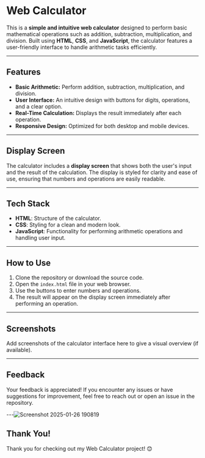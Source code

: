 # Web Calculator  

This is a **simple and intuitive web calculator** designed to perform basic mathematical operations such as addition, subtraction, multiplication, and division. Built using **HTML**, **CSS**, and **JavaScript**, the calculator features a user-friendly interface to handle arithmetic tasks efficiently.  

---

## Features  

- **Basic Arithmetic:** Perform addition, subtraction, multiplication, and division.  
- **User Interface:** An intuitive design with buttons for digits, operations, and a clear option.  
- **Real-Time Calculation:** Displays the result immediately after each operation.  
- **Responsive Design:** Optimized for both desktop and mobile devices.  

---

## Display Screen  

The calculator includes a **display screen** that shows both the user's input and the result of the calculation. The display is styled for clarity and ease of use, ensuring that numbers and operations are easily readable.  

---

## Tech Stack  

- **HTML**: Structure of the calculator.  
- **CSS**: Styling for a clean and modern look.  
- **JavaScript**: Functionality for performing arithmetic operations and handling user input.  

---

## How to Use  

1. Clone the repository or download the source code.  
2. Open the `index.html` file in your web browser.  
3. Use the buttons to enter numbers and operations.  
4. The result will appear on the display screen immediately after performing an operation.  

---

## Screenshots  

Add screenshots of the calculator interface here to give a visual overview (if available).  

---

## Feedback  

Your feedback is appreciated! If you encounter any issues or have suggestions for improvement, feel free to reach out or open an issue in the repository.  

---![Screenshot 2025-01-26 190819](https://github.com/user-attachments/assets/55307325-fbf1-417c-beb1-16d9b10be9c7)


## Thank You!  

Thank you for checking out my Web Calculator project! 😊  

